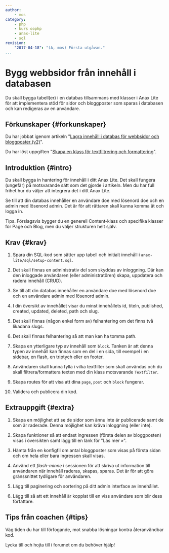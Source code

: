 ```yaml
---
author:
    - mos
category:
    - php
    - kurs oophp
    - anax-lite
    - sql
revision:
    "2017-04-18": "(A, mos) Första utgåvan."
...
```

Bygg webbsidor från innehåll i databasen
==================================

Du skall bygga tabell(er) i en databas tillsammans med klasser i Anax Lite för att implementera stöd för sidor och bloggposter som sparas i databasen och kan redigeras av en användare.

<!--more-->



Förkunskaper {#forkunskaper}
-----------------------

Du har jobbat igenom artikeln "[Lagra innehåll i databas för webbsidor och bloggposter (v2)](kunskap/kom-igang-med-php-pdo-och-mysql-v2)".

Du har löst uppgiften "[Skapa en klass för textfiltrering och formattering](uppgift/skapa-en-klass-for-textfiltrering-och-formattering)".



Introduktion {#intro}
-----------------------

Du skall bygga in hantering för innehåll i ditt Anax Lite. Det skall fungera (ungefär) på motsvarande sätt som det gjorde i artikeln. Men du har full frihet hur du väljer att integrera det i ditt Anax Lite.

Se till att din databas innehåller en användare doe med lösenord doe och en admin med lösenord admin. Det är för att rättaren skall kunna komma åt och logga in.

Tips. Förslagsvis bygger du en generell Content-klass och specifika klasser för Page och Blog, men du väljer strukturen helt själv.



Krav {#krav}
-----------------------

1. Spara din SQL-kod som sätter upp tabell och initialt innehåll i `anax-lite/sql/setup-content.sql`.

1. Det skall finnas en administrativ del som skyddas av inloggning. Där kan den inloggade användaren (eller administratören) skapa, uppdatera och radera innehåll (CRUD).

1. Se till att din databas innehåller en användare doe med lösenord doe och en användare admin med lösenord admin. 

1. I din översikt av innehållet visar du minst innehållets id, titeln, published, created, updated, deleted, path och slug.

1. Det skall finnas (någon enkel form av) felhantering om det finns två likadana slugs.

1. Det skall finnas felhantering så att man kan ha tomma path.

1. Skapa en ytterligare typ av innehåll som `block`. Tanken är att denna typen av innehåll kan finnas som en del i en sida, till exempel i en sidebar, en flash, en triptych eller en footer.

1. Användaren skall kunna fylla i vilka textfilter som skall användas och du skall filtrera/formattera texten med din klass motsvarande `Textfilter`.

1. Skapa routes för att visa att dina `page`, `post` och `block` fungerar.

1. Validera och publicera din kod.



Extrauppgift {#extra}
-----------------------

1. Skapa en möjlighet att se de sidor som ännu inte är publicerade samt de som är raderade. Denna möjlighet kan kräva inloggning (eller inte).

1. Skapa funktioner så att endast ingressen (första delen av bloggposten) visas i översikten samt lägg till en länk för "Läs mer »".

1. Hämta från en konfigfil om antal bloggposter som visas på första sidan och om hela eller bara ingressen skall visas.

1. Använd ett _flash-minne_ i sessionen för att skriva ut information till användaren när innehåll raderas, skapas, sparas. Det är för att göra gränssnittet tydligare för användaren.

1. Lägg till paginering och sortering på ditt admin interface av innehållet.

1. Lägg till så att ett innehåll är kopplat till en viss användare som blir dess författare.



Tips från coachen {#tips}
-----------------------

Väg tiden du har till förfogande, mot snabba lösningar kontra återanvändbar kod.

Lycka till och hojta till i forumet om du behöver hjälp!
